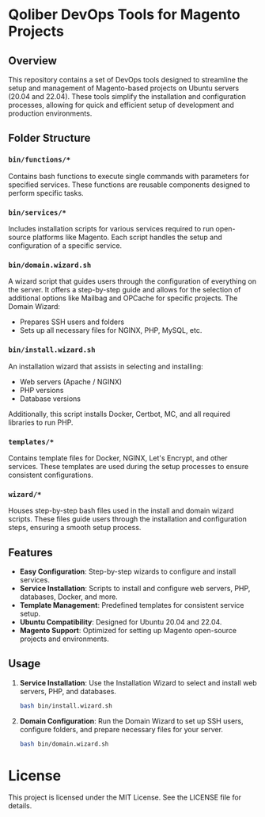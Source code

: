 # Qoliber DevOps Tools for Magento Projects

## Overview

This repository contains a set of DevOps tools designed to streamline the setup and management of Magento-based projects on Ubuntu servers (20.04 and 22.04). These tools simplify the installation and configuration processes, allowing for quick and efficient setup of development and production environments.

## Folder Structure

### `bin/functions/*`
Contains bash functions to execute single commands with parameters for specified services. These functions are reusable components designed to perform specific tasks.

### `bin/services/*`
Includes installation scripts for various services required to run open-source platforms like Magento. Each script handles the setup and configuration of a specific service.

### `bin/domain.wizard.sh`
A wizard script that guides users through the configuration of everything on the server. It offers a step-by-step guide and allows for the selection of additional options like Mailbag and OPCache for specific projects. The Domain Wizard:

- Prepares SSH users and folders
- Sets up all necessary files for NGINX, PHP, MySQL, etc.

### `bin/install.wizard.sh`
An installation wizard that assists in selecting and installing:

- Web servers (Apache / NGINX)
- PHP versions
- Database versions

Additionally, this script installs Docker, Certbot, MC, and all required libraries to run PHP.

### `templates/*`
Contains template files for Docker, NGINX, Let's Encrypt, and other services. These templates are used during the setup processes to ensure consistent configurations.

### `wizard/*`
Houses step-by-step bash files used in the install and domain wizard scripts. These files guide users through the installation and configuration steps, ensuring a smooth setup process.

## Features

- **Easy Configuration**: Step-by-step wizards to configure and install services.
- **Service Installation**: Scripts to install and configure web servers, PHP, databases, Docker, and more.
- **Template Management**: Predefined templates for consistent service setup.
- **Ubuntu Compatibility**: Designed for Ubuntu 20.04 and 22.04.
- **Magento Support**: Optimized for setting up Magento open-source projects and environments.

## Usage

1. **Service Installation**:
   Use the Installation Wizard to select and install web servers, PHP, and databases.
   ```sh
   bash bin/install.wizard.sh

2. **Domain Configuration**:
   Run the Domain Wizard to set up SSH users, configure folders, and prepare necessary files for your server.
   ```sh
   bash bin/domain.wizard.sh


# License
This project is licensed under the MIT License. See the LICENSE file for details.